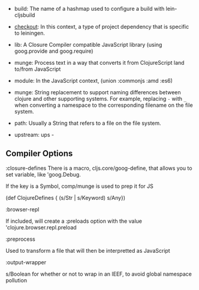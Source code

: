 * build: The name of a hashmap used to configure a build with lein-cljsbuild

* [checkout](https://github.com/technomancy/leiningen/blob/master/doc/TUTORIAL.md#checkout-dependencies):
In this context, a type of project dependency that is specific to leiningen.

* lib: A Closure Compiler compatible JavaScript library (using goog.provide and goog.require)
* munge: Process text in a way that converts it from ClojureScript land to/from JavaScript

* module: In the JavaScript context, (union :commonjs :amd :es6)

* munge: String replacement to support naming differences between clojure and
  other supporting systems. For example, replacing `-` with `_` when converting
  a namespace to the corresponding filename on the file system.

* path: Usually a String that refers to a file on the file system.

* upstream: ups - 

## Compiler Options

:closure-defines
There is a macro, cljs.core/goog-define, that allows you to set variable, like 'goog.Debug.

If the key is a Symbol, comp/munge is used to prep it for JS

(def ClojureDefines
 { (s/Str | s/Keyword) s/Any})


:browser-repl

If included, will create a :preloads option with the value 'clojure.browser.repl.preload
 
 :preprocess
 
 Used to transform a file that will then be interpretted as JavaScript
 
 :output-wrapper
 
 s/Boolean for whether or not to wrap in an IEEF, to avoid global namespace pollution

